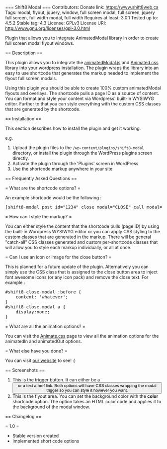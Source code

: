 === Shift8 Modal ===
Contributors: 
Donate link: https://www.shift8web.ca
Tags: modal, flyout, jquery, window, full screen modal, full screen, jquery full screen, full width modal, full width
Requires at least: 3.0.1
Tested up to: 4.5.2
Stable tag: 4.3
License: GPLv3
License URI: http://www.gnu.org/licenses/gpl-3.0.html

Plugin that allows you to integrate AnimatedModal library in order to create full screen modal flyout windows.

== Description ==

This plugin allows you to integrate the [animatedModal.js](http://joaopereirawd.github.io/animatedModal.js/ "animatedModal.js") and [Animated.css](http://daneden.github.io/animate.css/ "Animate.css") library into your wordpress installation. The plugin wraps the library into an easy to use shortcode that generates the markup needed to implement the flyout full screen modals.

Using this plugin you should be able to create 100% custom animatedModal flyouts and overlays. The shortcode pulls a page ID as a source of content. You can format and style your content via Wordpress' built-in WYSIWYG editor. Further to that you can style everything with the custom CSS classes that are generated by the shortcode.

== Installation ==

This section describes how to install the plugin and get it working.

e.g.

1. Upload the plugin files to the `/wp-content/plugins/shift8-modal` directory, or install the plugin through the WordPress plugins screen directly.
2. Activate the plugin through the 'Plugins' screen in WordPress
3. Use the shortcode markup anywhere in your site 


== Frequently Asked Questions ==

= What are the shortcode options? =

An example shortcode would be the following :

<pre>
[shift8-modal post_id="1234" close_modal="CLOSE" call_modal="CLICK HERE" call_type="button" animatedIn="lightSpeedIn" animatedOut="bounceOutDown" color="#333333"]
</pre>


= How can I style the markup? =

You can either style the content that the shortcode pulls (page ID) by using the built-in Wordpress WYSIWYG editor or you can apply CSS styling to the custom classes that are generated in the markup. There will be general "catch-all" CSS classes generated and custom per-shortcode classes that will allow you to style each markup individually, or all at once.

= Can I use an icon or image for the close button? =

This is planned for a future update of the plugin. Alternatively you can simply use the CSS class that is assigned to the close button area to inject font awesome icons (or any icon pack) and remove the close text. For example :

<pre>
#shift8-close-modal :before {
	content: 'whatever';
}
#shift8-close-modal a {
	display:none;
}
</pre>

= What are all the animation options? =

You can visit the [Animate.css](http://daneden.github.io/animate.css/ "Animate.css") page to view all the animation options for the animatedIn and animatedOut options.

= What else have you done? =

You can visit [our website](https://www.shift8web.ca "Toronto Web Design") to see! :)

== Screenshots ==

1. This is the trigger button. It can either be a *<button>* or a text a href link. Both options will have CSS classes wrapping the modal trigger so you can style it however you want.
2. This is the flyout area. You can set the background color with the **color** shortcode option. The option takes an HTML color code and applies it to the background of the modal window.

== Changelog ==

= 1.0 =
* Stable version created
* Implemented short code options 

